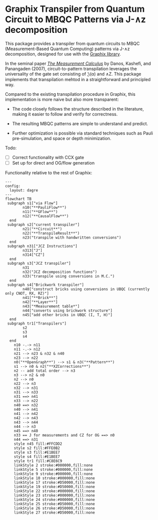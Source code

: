 # Graphix Transpiler from Quantum Circuit to MBQC Patterns via J-∧z decomposition

This package provides a transpiler from quantum circuits to MBQC
(Measurement-Based Quantum Computing) patterns via J-∧z decomposition,
designed for use with the [Graphix library](https://github/TeamGraphix/graphix).

In the seminal paper [*The Measurement
Calculus*](https://arxiv.org/abs/0704.1263) by Danos, Kashefi, and
Panangaden (2007), circuit-to-pattern transpilation leverages the
universality of the gate set consisting of 𝔍(α) and ∧Z. This package
implements that transpilation mehtod in a straightforward and
principled way.

Compared to the existing transpilation procedure in Graphix, this
implementation is more naive but also more transparent:

- The code closely follows the structure described in the literature,
  making it easier to follow and verify for correctness.

- The resulting MBQC patterns are simple to understand and predict.

- Further optimization is possible via standard techniques such as
  Pauli pre-simulation, and space or depth minimization.

Todo:
 - [ ] Correct functionality with CCX gate
 - [ ] Set up for direct and OG/flow generation

Functionality relative to the rest of Graphix: 

```mermaid
---
config:
  layout: dagre
---
flowchart TB
 subgraph s1["via Flow"]
        n10("**PauliFlow**")
        n11("**GFlow**")
        n12("**CausalFlow**")
  end
 subgraph s2["current transpiler"]
        n21("**Circuit**")
        n22("**TranspileResult**")
        n23("transpile with handwritten conversions")
  end
 subgraph n31["JCZ Instructions"]
        n313["J"]
        n314["CZ"]
  end
 subgraph s3["JCZ transpiler"]
        n31
        n32("JCZ decomposition functions")
        n33("transpile using conversions in M.C.")
  end
 subgraph s4["Brickwork transpiler"]
        n40["construct bricks using conversions in UBQC (currently only CNOT, RX, RZ)"]
        n41["**Brick**"]
        n42["**Layer**"]
        n43["*Measurement table*"]
        n44["converts using brickwork structure"]
        n45["add other bricks in UBQC (I, T, H)"]
  end
 subgraph tr1["Transpilers"]
        s2
        s3
        s4
  end
    n10 -.-> n11
    n11 -.-> n12
    n21 --> n23 & n32 & n40
    n23 --> n22
    n0("**OpenGraph**") --> s1 & n3("**Pattern**")
    s1 --> n0 & n2("**XZCorrections**")
    n2 -- add total order --> n3
    n3 --> n2 & n0
    n2 --> n0
    n22 --> n3
    n32 --> n31
    n31 --> n33
    n31 ==> n41
    n33 --> n22
    n40 ==> n32
    n40 --> n41
    n41 --> n42
    n42 --> n43
    n43 --> n44
    n44 --> n3
    n45 ==> n40
    n33 == J for measurements and CZ for OG ==> n0
    n44 ==> n31
    style n45 fill:#FFCDD2
    style s2 fill:#FFE0B2
    style s3 fill:#E1BEE7
    style s4 fill:#E1BEE7
    style tr1 fill:#C8E6C9
    linkStyle 2 stroke:#000000,fill:none
    linkStyle 5 stroke:#000000,fill:none
    linkStyle 9 stroke:#000000,fill:none
    linkStyle 10 stroke:#000000,fill:none
    linkStyle 17 stroke:#D50000,fill:none
    linkStyle 19 stroke:#D50000,fill:none
    linkStyle 22 stroke:#000000,fill:none
    linkStyle 23 stroke:#000000,fill:none
    linkStyle 24 stroke:#000000,fill:none
    linkStyle 25 stroke:#D50000,fill:none
    linkStyle 26 stroke:#D50000,fill:none
    linkStyle 27 stroke:#D50000,fill:none
```